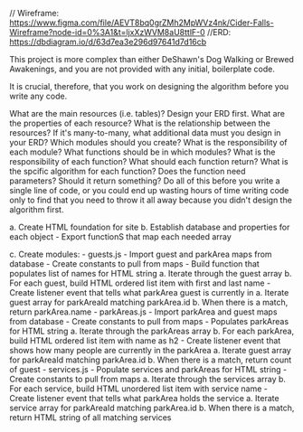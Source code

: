<!-- # cider-falls-team-good-team -->
// Wireframe: https://www.figma.com/file/AEVT8bq0grZMh2MpWVz4nk/Cider-Falls-Wireframe?node-id=0%3A1&t=ljxXzWVM8aU8ttlF-0
//ERD: https://dbdiagram.io/d/63d7ea3e296d97641d7d16cb

This project is more complex than either DeShawn's Dog Walking or Brewed Awakenings, and you are not provided with any initial, boilerplate code.

It is crucial, therefore, that you work on designing the algorithm before you write any code.

What are the main resources (i.e. tables)? Design your ERD first.
What are the properties of each resource?
What is the relationship between the resources? If it's many-to-many, what additional data must you design in your ERD?
Which modules should you create?
What is the responsibility of each module?
What functions should be in which modules?
What is the responsibility of each function?
What should each function return?
What is the spcific algorithm for each function? Does the function need parameters? Should it return something?
Do all of this before you write a single line of code, or you could end up wasting hours of time writing code only to find that you need to throw it all away because you didn't design the algorithm first.

a. Create HTML foundation for site
b. Establish database and properties for each object
    - Export functionS that map each needed array

c. Create modules:
    - guests.js
        - Import guest and parkArea maps from database
        - Create constants to pull from maps
        - Build function that populates list of names for HTML string
            a. Iterate through the guest array
            b. For each guest, build HTML ordered list item with first and last name
        - Create listener event that tells what parkArea guest is currently in
            a. Iterate guest array for parkAreaId matching parkArea.id
            b. When there is a match, return parkArea.name
    - parkAreas.js
        - Import parkArea and guest maps from database
        - Create constants to pull from maps
        - Populates parkAreas for HTML string
            a. Iterate through the parkAreas array
            b. For each parkArea, build HTML ordered list item with name as h2
        - Create listener event that shows how many people are currently in the parkArea
            a. Iterate guest array for parkAreaId matching parkArea.id
            b. When there is a match, return count of guest
    - services.js
        - Populate services and parkAreas for HTML string
        - Create constants to pull from maps
            a. Iterate through the services array
            b. For each service, build HTML unordered list item with service name
        - Create listener event that tells what parkArea holds the service
            a. Iterate service array for parkAreaId matching parkArea.id
            b. When there is a match, return HTML string of all matching services 

